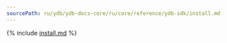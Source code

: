 ```yaml
---
sourcePath: ru/ydb/ydb-docs-core/ru/core/reference/ydb-sdk/install.md
---
```


{% include [install.md](_includes/install.md) %}
